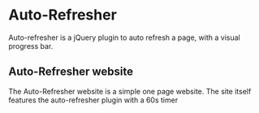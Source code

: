 # Auto-Refresher
Auto-refresher is a jQuery plugin to auto refresh a page, with a visual progress bar.

## Auto-Refresher website
The Auto-Refresher website is a simple one page website. The site itself features the auto-refresher plugin with a 60s timer